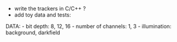 - write the trackers in C/C++ ?
- add toy data and tests:

DATA:
    - bit depth: 8, 12, 16
    - number of channels: 1, 3
    - illumination: background, darkfield
